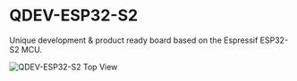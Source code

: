 # QDEV-ESP32-S2
Unique development & product ready board based on the Espressif ESP32-S2 MCU.

![QDEV-ESP32-S2 Top View](../Abbykus/QDEV-PHOTOS/QDEV_S2_TOP.png?raw=true)
